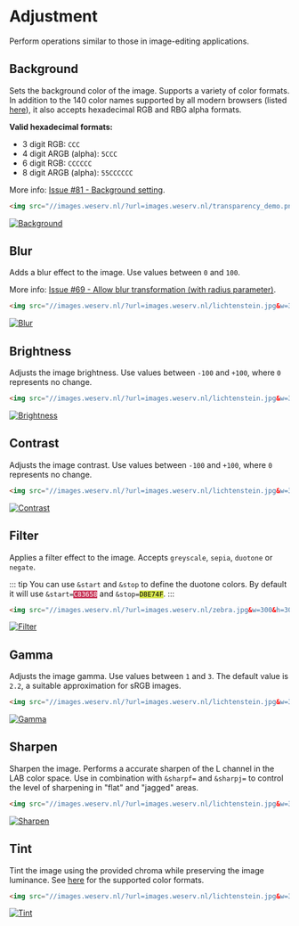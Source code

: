 # Adjustment

Perform operations similar to those in image-editing applications.

## Background <Parameter text="&bg="/>

Sets the background color of the image. Supports a variety of color
formats. In addition to the 140 color names supported by all modern browsers (listed [here](supported-colors.md)),
it also accepts hexadecimal RGB and RBG alpha formats.

**Valid hexadecimal formats:**
- 3 digit RGB: `CCC`
- 4 digit ARGB (alpha): `5CCC`
- 6 digit RGB: `CCCCCC`
- 8 digit ARGB (alpha): `55CCCCCC`

More info: [Issue #81 - Background setting](https://github.com/weserv/images/issues/81).

```html
<img src="//images.weserv.nl/?url=images.weserv.nl/transparency_demo.png&w=400&bg=black">
```
[![Background](/static/transparency_demo.png?w=400&bg=black)](/?url=images.weserv.nl/transparency_demo.png&w=400&bg=black)

## Blur <Parameter text="&blur="/>

Adds a blur effect to the image. Use values between `0` and `100`.

More info: [Issue #69 - Allow blur transformation (with radius parameter)](https://github.com/weserv/images/issues/69).

```html
<img src="//images.weserv.nl/?url=images.weserv.nl/lichtenstein.jpg&w=300&blur=5">
```
[![Blur](/static/lichtenstein.jpg?w=300&blur=5)](/?url=images.weserv.nl/lichtenstein.jpg&w=300&blur=5)

## Brightness <Parameter text="&bri="/>

Adjusts the image brightness. Use values between `-100` and `+100`, where `0` represents no change.

```html
<img src="//images.weserv.nl/?url=images.weserv.nl/lichtenstein.jpg&w=300&bri=-25">
```
[![Brightness](/static/lichtenstein.jpg?w=300&bri=-25)](/?url=images.weserv.nl/lichtenstein.jpg&w=300&bri=-25)

## Contrast <Parameter text="&con="/>

Adjusts the image contrast. Use values between `-100` and `+100`, where `0` represents no change.

```html
<img src="//images.weserv.nl/?url=images.weserv.nl/lichtenstein.jpg&w=300&con=25">
```
[![Contrast](/static/lichtenstein.jpg?w=300&con=25)](/?url=images.weserv.nl/lichtenstein.jpg&w=300&con=25)

## Filter <Parameter text="&filt="/>

Applies a filter effect to the image. Accepts `greyscale`, `sepia`, `duotone` or `negate`.

::: tip
You can use `&start` and `&stop` to define the duotone colors. By default it will use
<code>&start=<span style="background:#C83658;color:white;">C83658</span></code> and
<code>&stop=<span style="background:#D8E74F;color:black;">D8E74F</span></code>.
:::

```html
<img src="//images.weserv.nl/?url=images.weserv.nl/zebra.jpg&w=300&h=300&fit=cover&a=focal-82-0&filt=duotone">
```
[![Filter](/static/zebra.jpg?w=300&h=300&fit=cover&a=focal-82-0&filt=duotone)](/?url=images.weserv.nl/zebra.jpg&w=300&h=300&fit=cover&a=focal-82-0&filt=duotone)

## Gamma <Parameter text="&gam="/>

Adjusts the image gamma. Use values between `1` and `3`. The default value is `2.2`, a suitable
approximation for sRGB images.

```html
<img src="//images.weserv.nl/?url=images.weserv.nl/lichtenstein.jpg&w=300&gam=3">
```
[![Gamma](/static/lichtenstein.jpg?w=300&gam=3)](/?url=images.weserv.nl/lichtenstein.jpg&w=300&gam=3)

## Sharpen <Parameter text="&sharp="/>

Sharpen the image. Performs a accurate sharpen of the L channel in the LAB color space. Use in combination with
`&sharpf=` and `&sharpj=` to control the level of sharpening in "flat" and "jagged" areas.

```html
<img src="//images.weserv.nl/?url=images.weserv.nl/lichtenstein.jpg&w=300&sharp=3">
```
[![Sharpen](/static/lichtenstein.jpg?w=300&sharp=3)](/?url=images.weserv.nl/lichtenstein.jpg&w=300&sharp=3)

## Tint <Parameter text="&tint="/><Badge text="New!" type="warn" vertical="middle"/>

Tint the image using the provided chroma while preserving the image luminance. See [here](adjustment.md#background)
for the supported color formats.

```html
<img src="//images.weserv.nl/?url=images.weserv.nl/lichtenstein.jpg&w=300&tint=red">
```
[![Tint](/static/lichtenstein.jpg?w=300&tint=red)](/?url=images.weserv.nl/lichtenstein.jpg&w=300&tint=red)
